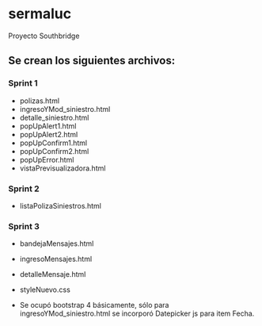 # sermaluc
Proyecto Southbridge

## Se crean los siguientes archivos:
### Sprint 1
- polizas.html
- ingresoYMod_siniestro.html
- detalle_siniestro.html
- popUpAlert1.html
- popUpAlert2.html
- popUpConfirm1.html
- popUpConfirm2.html
- popUpError.html
- vistaPrevisualizadora.html
### Sprint 2
- listaPolizaSiniestros.html
### Sprint 3
- bandejaMensajes.html
- ingresoMensajes.html
- detalleMensaje.html

- styleNuevo.css

* Se ocupó bootstrap 4 básicamente, sólo para ingresoYMod_siniestro.html se incorporó Datepicker js para item Fecha.
